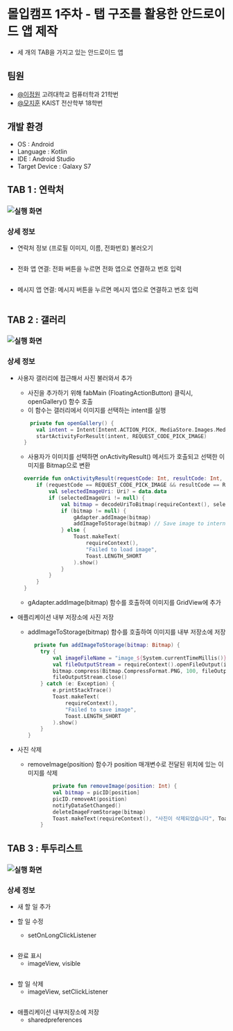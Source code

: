 
# 몰입캠프 1주차 - 탭 구조를 활용한 안드로이드 앱 제작

* 세 개의 TAB을 가지고 있는 안드로이드 앱


## 팀원

- [@이정원](https://github.com/jw0202058) 고려대학교 컴퓨터학과 21학번
- [@모지훈](https://github.com/Morivy42) KAIST 전산학부 18학번


## 개발 환경

* OS : Android
* Language : Kotlin
* IDE : Android Studio
* Target Device : Galaxy S7

## TAB 1 : 연락처
### ![실행 화면](https://github.com/jw0202058/1week/blob/master/asset/%EC%97%B0%EB%9D%BD%EC%B2%98%20demo.gif)


### 상세 정보

- 연락처 정보 (프로필 이미지, 이름, 전화번호) 불러오기
```

```
- 전화 앱 연결: 전화 버튼을 누르면 전화 앱으로 연결하고 번호 입력
```

```
- 메시지 앱 연결: 메시지 버튼을 누르면 메시지 앱으로 연결하고 번호 입력
```

```

## TAB 2 : 갤러리

### ![실행 화면](https://github.com/jw0202058/1week/blob/master/asset/%EA%B0%A4%EB%9F%AC%EB%A6%AC%20demo.gif)


### 상세 정보
- 사용자 갤러리에 접근해서 사진 불러와서 추가
  - 사진을 추가하기 위해 fabMain (FloatingActionButton) 클릭시, openGallery() 함수 호출
  - 이 함수는 갤러리에서 이미지를 선택하는 intent를 실행
  ``` kotlin
      private fun openGallery() {
        val intent = Intent(Intent.ACTION_PICK, MediaStore.Images.Media.EXTERNAL_CONTENT_URI)
        startActivityForResult(intent, REQUEST_CODE_PICK_IMAGE)
    }
  ```
    - 사용자가 이미지를 선택하면 onActivityResult() 메서드가 호출되고 선택한 이미지를 Bitmap으로 변환
  ``` kotlin
    override fun onActivityResult(requestCode: Int, resultCode: Int, data: Intent?) {
        if (requestCode == REQUEST_CODE_PICK_IMAGE && resultCode == RESULT_OK && data != null) {
            val selectedImageUri: Uri? = data.data
            if (selectedImageUri != null) {
                val bitmap = decodeUriToBitmap(requireContext(), selectedImageUri)
                if (bitmap != null) {
                    gAdapter.addImage(bitmap)
                    addImageToStorage(bitmap) // Save image to internal storage
                } else {
                    Toast.makeText(
                        requireContext(),
                        "Failed to load image",
                        Toast.LENGTH_SHORT
                    ).show()
                }
            }
        }
    }
  ```
  - gAdapter.addImage(bitmap) 함수를 호출하여 이미지를 GridView에 추가

- 애플리케이션 내부 저장소에 사진 저장
  - addImageToStorage(bitmap) 함수를 호출하여 이미지를 내부 저장소에 저장
    ``` kotlin
      private fun addImageToStorage(bitmap: Bitmap) {
        try {
            val imageFileName = "image_${System.currentTimeMillis()}.png"
            val fileOutputStream = requireContext().openFileOutput(imageFileName, Context.MODE_PRIVATE)
            bitmap.compress(Bitmap.CompressFormat.PNG, 100, fileOutputStream)
            fileOutputStream.close()
        } catch (e: Exception) {
            e.printStackTrace()
            Toast.makeText(
                requireContext(),
                "Failed to save image",
                Toast.LENGTH_SHORT
            ).show()
        }
    }
    ```
- 사진 삭제
  - removeImage(position) 함수가 position 매개변수로 전달된 위치에 있는 이미지를 삭제
    ``` kotlin
            private fun removeImage(position: Int) {
            val bitmap = picID[position]
            picID.removeAt(position)
            notifyDataSetChanged()
            deleteImageFromStorage(bitmap)
            Toast.makeText(requireContext(), "사진이 삭제되었습니다", Toast.LENGTH_SHORT).show()
        }
    ```

## TAB 3 : 투두리스트

### ![실행 화면](https://github.com/jw0202058/1week/blob/master/asset/%ED%95%A0%EC%9D%BC%20demo.gif)

### 상세 정보

- 새 할 일 추가


- 할 일 수정
  - setOnLongClickListener
```

```
- 완료 표시
  - imageView, visible
```

```
- 할 일 삭제
  - imageView, setClickListener
```

```
- 애플리케이션 내부저장소에 저장
  - sharedpreferences
```

```
